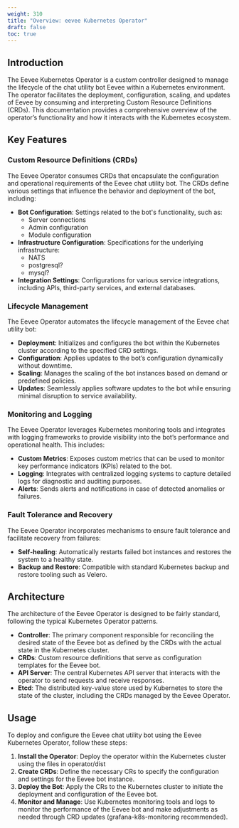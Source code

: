 ```yaml
---
weight: 310
title: "Overview: eevee Kubernetes Operator"
draft: false
toc: true
---
```


## Introduction

The Eevee Kubernetes Operator is a custom controller designed to manage the lifecycle of the chat utility bot Eevee within a Kubernetes environment.
The operator facilitates the deployment, configuration, scaling, and updates of Eevee by consuming and interpreting Custom Resource Definitions (CRDs).
This documentation provides a comprehensive overview of the operator’s functionality and how it interacts with the Kubernetes ecosystem.

## Key Features

### Custom Resource Definitions (CRDs)

The Eevee Operator consumes CRDs that encapsulate the configuration and operational requirements of the Eevee chat utility bot.
The CRDs define various settings that influence the behavior and deployment of the bot, including:

- **Bot Configuration**: Settings related to the bot's functionality, such as:
  - Server connections
  - Admin configuration
  - Module configuration
- **Infrastructure Configuration**: Specifications for the underlying infrastructure:
  - NATS
  - postgresql?
  - mysql?
- **Integration Settings**: Configurations for various service integrations, including APIs, third-party services, and external databases.

### Lifecycle Management

The Eevee Operator automates the lifecycle management of the Eevee chat utility bot:

- **Deployment**: Initializes and configures the bot within the Kubernetes cluster according to the specified CRD settings.
- **Configuration**: Applies updates to the bot’s configuration dynamically without downtime.
- **Scaling**: Manages the scaling of the bot instances based on demand or predefined policies.
- **Updates**: Seamlessly applies software updates to the bot while ensuring minimal disruption to service availability.

### Monitoring and Logging

The Eevee Operator leverages Kubernetes monitoring tools and integrates with logging frameworks to provide visibility into the bot’s performance and operational health. This includes:

- **Custom Metrics**: Exposes custom metrics that can be used to monitor key performance indicators (KPIs) related to the bot.
- **Logging**: Integrates with centralized logging systems to capture detailed logs for diagnostic and auditing purposes.
- **Alerts**: Sends alerts and notifications in case of detected anomalies or failures.

### Fault Tolerance and Recovery

The Eevee Operator incorporates mechanisms to ensure fault tolerance and facilitate recovery from failures:

- **Self-healing**: Automatically restarts failed bot instances and restores the system to a healthy state.
- **Backup and Restore**: Compatible with standard Kubernetes backup and restore tooling such as Velero.

## Architecture

The architecture of the Eevee Operator is designed to be fairly standard, following the typical Kubernetes Operator patterns.

- **Controller**: The primary component responsible for reconciling the desired state of the Eevee bot as defined by the CRDs with the actual state in the Kubernetes cluster.
- **CRDs**: Custom resource definitions that serve as configuration templates for the Eevee bot.
- **API Server**: The central Kubernetes API server that interacts with the operator to send requests and receive responses.
- **Etcd**: The distributed key-value store used by Kubernetes to store the state of the cluster, including the CRDs managed by the Eevee Operator.

## Usage

To deploy and configure the Eevee chat utility bot using the Eevee Kubernetes Operator, follow these steps:

1. **Install the Operator**: Deploy the operator within the Kubernetes cluster using the files in operator/dist
2. **Create CRDs**: Define the necessary CRs to specify the configuration and settings for the Eevee bot instance.
3. **Deploy the Bot**: Apply the CRs to the Kubernetes cluster to initiate the deployment and configuration of the Eevee bot.
4. **Monitor and Manage**: Use Kubernetes monitoring tools and logs to monitor the performance of the Eevee bot and make adjustments as needed through CRD updates (grafana-k8s-monitoring recommended).
